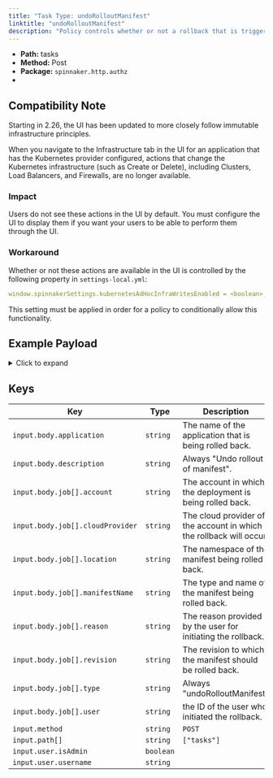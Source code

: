 ```yaml
---
title: "Task Type: undoRolloutManifest"
linktitle: "undoRolloutManifest"
description: "Policy controls whether or not a rollback that is triggered from outside a spinnaker pipeline (e.g. from the 'Clusters' tab of an application) can run."
---
```


- **Path:** tasks
- **Method:** Post
- **Package:** `spinnaker.http.authz`
- 
## Compatibility Note
Starting in 2.26, the UI has been updated to more closely follow immutable infrastructure principles.

When you navigate to the Infrastructure tab in the UI for an application that has the Kubernetes provider configured, actions that change the Kubernetes infrastructure (such as Create or Delete), including Clusters, Load Balancers, and Firewalls, are no longer available.

### Impact

Users do not see these actions in the UI by default. You must configure the UI to display them if you want your users to be able to perform them through the UI.

### Workaround

Whether or not these actions are available in the UI is controlled by the following property in `settings-local.yml`:

```yml
window.spinnakerSettings.kubernetesAdHocInfraWritesEnabled = <boolean>;
```

This setting must be applied in order for a policy to conditionally allow this functionality.
  
## Example Payload

<details><summary>Click to expand</summary>

```json
{
  "input": {
    "body": {
      "application": "hostname",
      "description": "Undo rollout of manifest",
      "job": [
        {
          "account": "spinnaker",
          "cloudProvider": "kubernetes",
          "location": "staging",
          "manifestName": "deployment hostname",
          "reason": "someReason",
          "revision": "3",
          "type": "undoRolloutManifest",
          "user": "myUserName"
        }
      ]
    },
    "method": "POST",
    "path": [
      "tasks"
    ],
    "user": {
      "isAdmin": false,
      "roles": [],
      "username": "myUserName"
    }
  }
}
```
</details>

## Keys

| Key                              | Type      | Description                                                         |
| -------------------------------- | --------- | ------------------------------------------------------------------- |
| `input.body.application`         | `string`  | The name of the application that is being rolled back.              |
| `input.body.description`         | `string`  | Always "Undo rollout of manifest".                                  |
| `input.body.job[].account`       | `string`  | The account in which the deployment is being rolled back.           |
| `input.body.job[].cloudProvider` | `string`  | The cloud provider of the account in which the rollback will occur. |
| `input.body.job[].location`      | `string`  | The namespace of the manifest being rolled back.                    |
| `input.body.job[].manifestName`  | `string`  | The type and name of the manifest being rolled back.                |
| `input.body.job[].reason`        | `string`  | The reason provided by the user for initiating the rollback.        |
| `input.body.job[].revision`      | `string`  | The revision to which the manifest should be rolled back.           |
| `input.body.job[].type`          | `string`  | Always "undoRolloutManifest"                                        |
| `input.body.job[].user`          | `string`  | the ID of the user who initiated the rollback.                      |
| `input.method`                   | `string`  | `POST`                                                              |
| `input.path[]`                   | `string`  | `["tasks"]`                                                         |
| `input.user.isAdmin`             | `boolean` |                                                                     |
| `input.user.username`            | `string`  |                                                                     |
